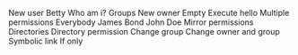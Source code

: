 New user Betty
Who am i?
Groups
New owner
Empty
Execute hello
Multiple permissions
Everybody
James Bond
John Doe
Mirror permissions
Directories
Directory permission
Change group
Change owner and group
Symbolic link
If only
